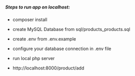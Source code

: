 
<h5>Steps to run app on localhost:</h5>

- composer install

- create MySQL Database from sql/products_products.sql

- create .env from .env.example
  
- configure your database connection in .env file

- run local php server

- http://localhost:8000/product/add

